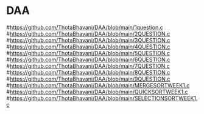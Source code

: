 # DAA
#https://github.com/ThotaBhavani/DAA/blob/main/1question.c
#https://github.com/ThotaBhavani/DAA/blob/main/2QUESTION.c
#https://github.com/ThotaBhavani/DAA/blob/main/3QUESTION.c
#https://github.com/ThotaBhavani/DAA/blob/main/4QUESTION.c
#https://github.com/ThotaBhavani/DAA/blob/main/5QUESTION.c
#https://github.com/ThotaBhavani/DAA/blob/main/6QUESTION.c
#https://github.com/ThotaBhavani/DAA/blob/main/7QUESTION.c
#https://github.com/ThotaBhavani/DAA/blob/main/8QUESTION.c
#https://github.com/ThotaBhavani/DAA/blob/main/9QUESTION.c
#https://github.com/ThotaBhavani/DAA/blob/main/MERGESORTWEEK1.c
#https://github.com/ThotaBhavani/DAA/blob/main/QUICKSORTWEEK1.c
#https://github.com/ThotaBhavani/DAA/blob/main/SELECTIONSORTWEEK1.c
